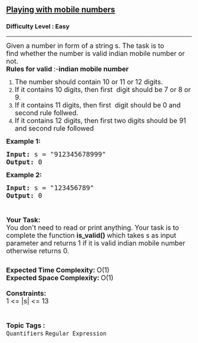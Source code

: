 <h2><a href="https://practice.geeksforgeeks.org/problems/playing-with-mobile-numbers0732/1?page=1&status[]=unsolved&category[]=Quantifiers&sortBy=submissions">Playing with mobile numbers</a></h2><h3>Difficulty Level : Easy</h3><hr><div class="problems_problem_content__Xm_eO"><p><span style="font-size:18px">Given a&nbsp;number in form of a string s. The task is to find&nbsp;whether the number is valid indian mobile number or not.<br>
<strong>Rules for valid&nbsp;</strong>:-<strong>indian&nbsp;mobile&nbsp;number</strong></span></p>

<ol>
	<li><span style="font-size:18px">The number should contain 10 or 11 or 12 digits.</span></li>
	<li><span style="font-size:18px">If it contains 10 digits, then&nbsp;first&nbsp;&nbsp;digit&nbsp;should be 7 or 8 or 9.</span></li>
	<li><span style="font-size:18px">If it contains 11 digits, then&nbsp;first&nbsp;&nbsp;digit&nbsp;should be 0 and second rule&nbsp;follwed.</span></li>
	<li><span style="font-size:18px">If it contains 12 digits, then first two digits should be 91 and second rule&nbsp;followed&nbsp;</span></li>
</ol>

<p><span style="font-size:18px"><strong>Example 1:</strong></span></p>

<pre><span style="font-size:18px"><strong>Input: </strong>s = "912345678999"
<strong>Output: </strong>0</span></pre>

<p><span style="font-size:18px"><strong>Example 2:</strong></span></p>

<pre><span style="font-size:18px"><strong>Input: </strong>s = "123456789"
<strong>Output: </strong>0</span>
</pre>

<p>&nbsp;</p>

<p><span style="font-size:18px"><strong>Your Task:</strong><br>
You don't need to read or print anything. Your task is to complete the function <strong>is_valid() </strong>which takes s as input parameter and returns 1 if it is valid&nbsp;indian mobile number otherwise returns 0.</span><br>
&nbsp;</p>

<p><span style="font-size:18px"><strong>Expected Time Complexity:&nbsp;</strong>O(1)<br>
<strong>Expected Space Complexity:&nbsp;</strong>O(1)<br>
<br>
<strong>Constraints:</strong><br>
1 &lt;= |s| &lt;= 13</span></p>
</div><br><p><span style=font-size:18px><strong>Topic Tags : </strong><br><code>Quantifiers</code>&nbsp;<code>Regular Expression</code>&nbsp;